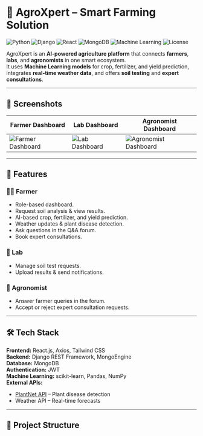 # 🌾 AgroXpert – Smart Farming Solution

![Python](https://img.shields.io/badge/Python-3.10-blue?logo=python)
![Django](https://img.shields.io/badge/Django-4.2-green?logo=django)
![React](https://img.shields.io/badge/React-18.0-blue?logo=react)
![MongoDB](https://img.shields.io/badge/MongoDB-6.0-green?logo=mongodb)
![Machine Learning](https://img.shields.io/badge/Machine%20Learning-RandomForest-orange?logo=python)
![License](https://img.shields.io/badge/License-MIT-yellow)

AgroXpert is an **AI-powered agriculture platform** that connects **farmers**, **labs**, and **agronomists** in one smart ecosystem.  
It uses **Machine Learning models** for crop, fertilizer, and yield prediction, integrates **real-time weather data**, and offers **soil testing** and **expert consultations**.

---

## 📸 Screenshots

| Farmer Dashboard | Lab Dashboard | Agronomist Dashboard |
|------------------|--------------|----------------------|
| ![Farmer Dashboard](screenshots/farmer_dashboard.png) | ![Lab Dashboard](screenshots/lab_dashboard.png) | ![Agronomist Dashboard](screenshots/agronomist_dashboard.png) |

---

## 🚀 Features

### 👨‍🌾 Farmer
- Role-based dashboard.
- Request soil analysis & view results.
- AI-based crop, fertilizer, and yield prediction.
- Weather updates & plant disease detection.
- Ask questions in the Q&A forum.
- Book expert consultations.

### 🧪 Lab
- Manage soil test requests.
- Upload results & send notifications.

### 🌱 Agronomist
- Answer farmer queries in the forum.
- Accept or reject expert consultation requests.

---

## 🛠️ Tech Stack

**Frontend:** React.js, Axios, Tailwind CSS  
**Backend:** Django REST Framework, MongoEngine  
**Database:** MongoDB  
**Authentication:** JWT  
**Machine Learning:** scikit-learn, Pandas, NumPy  
**External APIs:**  
- [PlantNet API](https://plantnet.org) – Plant disease detection  
- Weather API – Real-time forecasts  

---

## 📂 Project Structure

